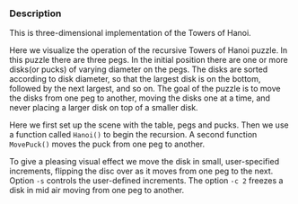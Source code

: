 ### Description

This is three-dimensional implementation of the Towers of Hanoi.

Here we visualize the operation of the recursive Towers of Hanoi puzzle. In this puzzle there are three pegs. In the initial position there are one or more disks(or pucks) of varying diameter on the pegs. The disks are sorted according to disk diameter, so that
the largest disk is on the bottom, followed by the next largest, and so on. The goal of the puzzle is to move the disks from one peg to another, moving the disks one at a time, and never placing a larger disk on top of a smaller disk.

Here we first set up the scene with the table, pegs and pucks. Then we use a function called `Hanoi()` to begin the recursion. A second function `MovePuck()` moves the puck from one peg to another.

To give a pleasing visual effect we move the disk in small, user-specified increments, flipping the disc over as it moves
from one peg to the next. Option `-s` controls the user-defined increments. The option `-c 2` freezes a disk in mid air moving from one peg to another.
